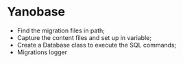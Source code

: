 Yanobase
========

* Find the migration files in path;
* Capture the content files and set up in variable;
* Create a Database class to execute the SQL commands;
* Migrations logger